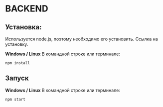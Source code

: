 # BACKEND
## Установка:

Используется node.js, поэтому необходимо его установить.
[<a link="">Ссылка на установку.</a>](https://nodejs-org-git-meta-performance-bundle-improvements-openjs.vercel.app/en/download)

<b>Windows / Linux</b>
В командной строке или терминале:

```
npm install
```
## Запуск
<b>Windows / Linux</b>
В командной строке или терминале:
```
npm start
```